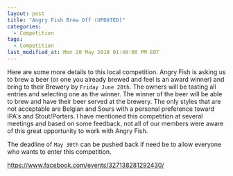 ```yaml
---
layout: post
title: "Angry Fish Brew Off (UPDATED)"
categories:
  - Competition
tags:
  - Competition
last_modified_at: Mon 20 May 2018 01:48:00 PM EDT
---
```


Here are some more details to this local competition.  Angry Fish is asking us to brew a beer 
(or one you already brewed and feel is an award winner) and bring to their Brewery by 
`Friday June 28th`.  The owners will be tasting all entries and selecting one as 
the winner.  The winner of the beer will be able to brew and have their beer served at the brewery. 
The only styles that are not acceptable are Belgian and Sours with a personal preference toward 
IPA's and Stout/Porters. I have mentioned this competition at several meetings and based on 
some feedback, not all of our members were aware of this great opportunity to work with Angry Fish.

The deadline of `May 30th` can be pushed back if need be to allow everyone who wants to enter 
this competition. 

https://www.facebook.com/events/327138281292430/
